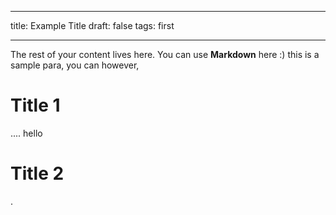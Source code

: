 
---
title: Example Title
draft: false
tags: first
  
---
 
The rest of your content lives here. You can use **Markdown** here :) this is a sample para, you can however,

 
# Title 1
.... hello 

# Title 2
.